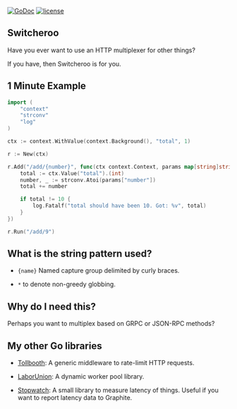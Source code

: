 [![GoDoc](https://godoc.org/github.com/didip/switcheroo?status.svg)](http://godoc.org/github.com/didip/switcheroo)
[![license](http://img.shields.io/badge/license-MIT-red.svg?style=flat)](https://raw.githubusercontent.com/didip/switcheroo/master/LICENSE)

## Switcheroo

Have you ever want to use an HTTP multiplexer for other things?

If you have, then Switcheroo is for you.


## 1 Minute Example

```go
import (
    "context"
    "strconv"
    "log"
)

ctx := context.WithValue(context.Background(), "total", 1)

r := New(ctx)

r.Add("/add/{number}", func(ctx context.Context, params map[string]string, others ...interface{}) {
    total := ctx.Value("total").(int)
    number, _ := strconv.Atoi(params["number"])
    total += number

    if total != 10 {
        log.Fatalf("total should have been 10. Got: %v", total)
    }
})

r.Run("/add/9")
```

## What is the string pattern used?

* `{name}` Named capture group delimited by curly braces.

* `*` to denote non-greedy globbing.



## Why do I need this?

Perhaps you want to multiplex based on GRPC or JSON-RPC methods?


## My other Go libraries

* [Tollbooth](https://github.com/didip/tollbooth): A generic middleware to rate-limit HTTP requests.

* [LaborUnion](https://github.com/didip/laborunion): A dynamic worker pool library.

* [Stopwatch](https://github.com/didip/stopwatch): A small library to measure latency of things. Useful if you want to report latency data to Graphite.
